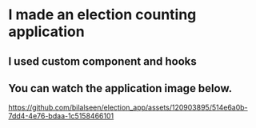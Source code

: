# I made an election counting application
## I used custom component and hooks

## You can watch the application image below.



https://github.com/bilalseen/election_app/assets/120903895/514e6a0b-7dd4-4e76-bdaa-1c5158466101

